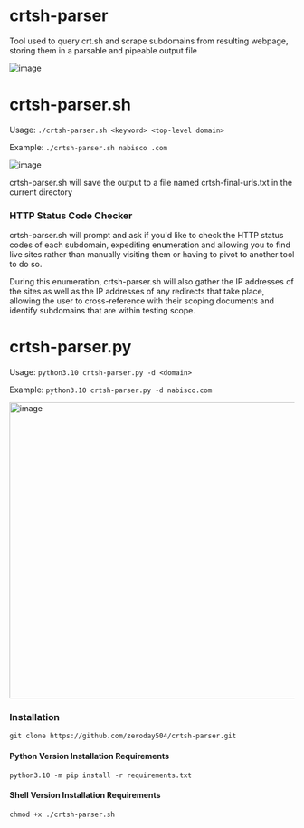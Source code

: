 # crtsh-parser
Tool used to query crt.sh and scrape subdomains from resulting webpage, storing them in a parsable and pipeable output file

![image](https://user-images.githubusercontent.com/84281259/225765171-2f33c078-0777-4e6b-8d6a-6f6ff9b20c80.png)

# crtsh-parser.sh
Usage: `./crtsh-parser.sh <keyword> <top-level domain>`

Example: `./crtsh-parser.sh nabisco .com`

![image](https://user-images.githubusercontent.com/84281259/225756585-bd18be13-4b72-4306-910e-d4e300b9acdb.png)

crtsh-parser.sh will save the output to a file named crtsh-final-urls.txt in the current directory

### HTTP Status Code Checker
crtsh-parser.sh will prompt and ask if you'd like to check the HTTP status codes of each subdomain, expediting enumeration and allowing you to find live sites rather than manually visiting them or having to pivot to another tool to do so.

During this enumeration, crtsh-parser.sh will also gather the IP addresses of the sites as well as the IP addresses of any redirects that take place, allowing the user to cross-reference with their scoping documents and identify subdomains that are within testing scope.


# crtsh-parser.py
Usage: `python3.10 crtsh-parser.py -d <domain>`

Example: `python3.10 crtsh-parser.py -d nabisco.com`

<img width="523" alt="image" src="https://user-images.githubusercontent.com/84281259/225760026-ca792b18-c2d1-4cff-ae32-d77ab77b8f29.png">


### Installation
`git clone https://github.com/zeroday504/crtsh-parser.git`

#### Python Version Installation Requirements
`python3.10 -m pip install -r requirements.txt`

#### Shell Version Installation Requirements
`chmod +x ./crtsh-parser.sh`
